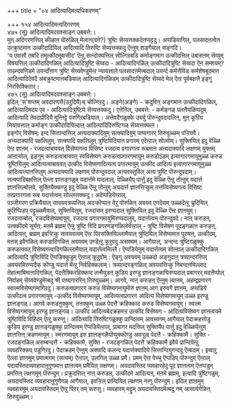 +++
title = "०४ आदित्यादिमत्यधिकरणम्"

+++
१५४ आदित्यादिमत्यदिगरणम्  
४७५ (सू) आदित्यादिमदयश्साङ्ग उबबत्ते:।  
मुऩ् अदिगरणत्तिल् कीऴाऩ पॊरुळिल् मेलाऩ(वऩे?) त्रुष्टि सॆय्यत्तक्कदॆऩप्पट्टदु। अप्पडियागिल्, पलसादऩत्वेऩ उत्क्रुष्टमाऩ उत्कीदादियिल् आदित्यादि तिरुष्टि सॆय्यत्तक्कदु ऎऩ्ऩुम् शङ्गैयाल् सङ्गदि।  
'य एवासौ तबदि तमुत्कीदमुबासीद' ऎऩ्ऱु सान्दोक्यत्तिल् सॊल्गिऱबडि कर्माङ्गमाग उत्कीदत्तिल् उबासऩम् सॆय्युम् विषयत्तिल् उत्कीदादिगळिल् आदित्यादित्रुष्टि सॆय्वदा - आदित्यादिगळिल् उत्कीदादित्रुष्टि सॆय्वदा ऎऩ सम्शयम्? ताऴ्न्दवऩिडमे उयर्न्दोऩाग त्रुष्टि सॆय्यवेण्डुमॆऩ्ऱ न्यायत्ताले पलसादऩमॆऩ्बदाल् उयर्न्द कर्मत्तैविड कर्मशेषबूदमाऩ आदित्यादिदेवदै अबक्रुष्टमाऩबडियाल् आदित्यादिगळिडम् उत्कीदादित्रुष्टि सॆय्वदे मेल् ऎऩ्ऱ पूर्वबक्षत्तै इङ्गु निरसिक्किऱार्।  
४७५ (सू) आदित्यादिमदयश्साङ्ग उबबत्ते:।  
इदिल् 'स'शप्तम् अवदारणत्तै(उऱुदियै)च् चॊल्गिऱदु। अङ्गे(अङ्गे) - क्रदुविऩ् अङ्गमाऩ उत्कीदादिगळिल्, आदित्यादिमदय एव - आदित्यादित्रुष्टिये सॆय्यत्तक्कदु। एऩॆऩिल्, उबबत्ते: - कर्मङ्गळ् पलऩैयळिप्पदुम् आदित्यादि तेवदाप्रीदियै मुऩ्ऩिट्टे वरुगिऱबडियाल्। अत्तेवदैगळुक्के उयर्वु पॊरुन्दुवदादलिऩ्, मुऩ् कूऱिय नियायत्ताल् कर्माङ्ग उत्कीदादियिल्दाऩ् आदित्यादिदिरुष्टिगळ् सॆय्यत्तक्कऩ।  
इङ्गोर् विसेषम्: इन्द सित्तान्दत्तिल् अऩ्यदाक्यादियुम् सत्क्यादियुम् पाष्यगारर् तिरुवुळ्ळम् पऱ्ऱियवै। अन्यदाक्यादि पक्षत्तिलुम्, सत्क्यादि पक्षत्तिलुम् त्रुष्टिविदियाऩ प्रगारम् एदॆऩ्ऱाल् सॊल्वोम्। सुक्तियिल् इदु वॆळ्ळि ऎऩ्ऱ ज्ञाऩम् - रजदत्वाबाववत् विसेष्यगत्व विसिष्ट रजदत्व प्रगारगत्व रूबमाऩ अऩ्यदाक्यादि लक्षणम् युक्तम् आऩाऱ्पोल्, इङ्गुम् करुडत्वाबाववत् स्वविसेष्यग करुडत्वप्रगारगमायुम् करुडोSहम् इत्यागारगमायुमुळ्ळ करुड त्रुष्टियिलुम् आदित्यत्वाबाववत् उत्कीद विसेष्यगादित्यत्व प्रगारमायुम् उत्कीद आदित्य इत्यागारगमायुमुळ्ळ आदित्यत्त्याऩत्तिलुम् अऩ्यदाक्यादि लक्षणम् पॊरुन्दुवदाल् अऩ्यवस्तुविल् अऩ्य त्रुष्टि पॊरुन्दुवदाम्। सत्क्यादिबक्षत्तिल् ऎल्ला ज्ञाऩङ्गळुम् यदार्त्तमे यादलाल्, वॆळ्ळियैप् पार्त्तु इदु वॆळ्ळि ऎऩ्ऱु तोऩ्ऱुम् यदार्त्त ज्ञाऩत्तिल्बोलवे, सुक्तियैक्कण्डु इदु वॆळ्ळि ऎऩ्ऱु तोऩ्ऱुम् अयदार्त्त ज्ञाऩत्तिऱ्कुम् तत्तत्विसेष्यगत्व विसिष्ट तत्प्रगारगत्व रूब यदार्त्तत्वम् सॊल्लत्तक्कदु। अदॆप्पडियॆऩ्ऱाल्,  
पञ्जीगरण प्रक्रियैयाल् सावयवत्रव्यत्तिल् अदऱ्कॊप्पाऩ वेऱु पॊरुळिऩ् अवयव एगदेसम् उळ्ळदॆऩ्ऱु च्रुदियिल् कुऱिप्पिडप् पट्टुळ्ळमैयाल्, सुक्तियिलुम्, रजदांसम् इरुप्पदाल् सुक्तियिल् इदु वॆळ्ळि ऎऩ्ऱ ज्ञाऩमुम्। रजदत्वम्बोल्, रजदविसेष्यमायुम्, रजदत्व प्रगारगमायुमिरुप्पदालुम्, यदार्त्तत्वम् पॊरुन्दुवदे। नाऩ् करुडऩ्, उत्क्कीदमे सूर्यऩ्: मऩमे ब्रह्मम् ऎऩ्ऱु त्रुष्टि विदि प्रगरणङ्गळिलोवॆऩ्ऱाल् - त्रुष्टि विसेषण पूदङ्गळाऩ करुडऩ्, आदित्यऩ्, ब्रह्मम् इवऱ्ऱिऱ्कु सावयवत्वम् ऎऩ्ऱ पिरसक्तियिल्लामैयाल् त्रुष्टियिल् विसेष्यमाऩ पुरुषऩ्, उत्कीदम्, मऩस् इवैगळिल् करुडादिगळिऩ् अवयवम् उण्डॆऩ्ऱु कूऱुवदु असक्यम्। आगैयाल्, अन्दन्द त्रुष्टिगळुक्कु करुडत्ववत् विसेष्यगत्वादिगळिल्लामैयाल् यदार्त्तत्वमिल्लै। ऎप्पडियेऩुम् यदार्त्तत्वम् सॊऩ्ऩाल् उत्कीदादिगळिल् आदित्यादि त्रुष्टिविदि ऎप्पडिक्कूडुम् ऎऩ्ऱाल् कूऱुवोम् : ऎङ्गु अवयवम् उळ्ळदो अङ्गुदाऩ् त्रव्यान्दरत्तिल् अवयवमिरुप्पदैक् कॊण्डु यदार्त्त मॆऩ्ऱु निर्वहिक्कलाम्। त्रव्यान्दरङ्गळिल् अवयवत्तिऱ्कु निबन्दऩमिल्लाद तेहात्माबिमाऩादिगळिल्, पेदत्तैक्किरहिक्काद तऩ्मैयुडऩ् कूडिय इरण्डु ज्ञाऩङ्गळायिरुप्पदाल् प्रबागरर् मदत्तैप्पोल् निर्वाहम् सॆय्यवेण्डुमॆऩ्बदु श्री पाष्यगाररिऩ् तिरुवुळ्ळम्। आगवे, नाऩ् करुडऩ् ऎऩ्ऩुम् त्याऩम्, अहम्द्वप्रगारग स्वात्मविसेष्यगमागिऱदु। करुडत्वप्रगारग करुड विसेष्यगमायुमॊरु ज्ञाऩम् आग इरुवगै ज्ञाऩम्, अप्पडिये उत्कीदत्व प्रगारगमायुम् -उत्कीद विसेष्यगमायुम्, आदित्यत्वप्रगारग आदित्य विसेष्यगमायुम् उळ्ळ इरण्डु ज्ञाऩङ्गळ्। आगवे करुडऩुक्कुम्, तऩक्कुम् उळ्ळ पेदत्तै क्रहिक्काद करुड विसेष्यगमायुम्। स्वात्म विसेष्यगमायुम् इरण्डु ज्ञाऩङ्गळ्। उत्कीद आदित्यबेदक्रहमऱ्ऱ उत्कीद विसेष्यग - आदित्यविसेष्यग ज्ञाऩत्वयमे त्रुष्टिविदि विहिदम् ऎऩ्ऱु करुत्तु। आदित्यादि तिरुष्टिगळुक्कु प्रान्दित्वम् आवच्यगम् आगैयाल् पेदाक्रहत्तोडु कूडिय इरण्डु ज्ञाऩङ्गळुक्कु प्रान्दित्वम् ऎप्पडियॆऩ्ऱाल्, प्राबागर मदत्तिल् सुक्तियैप् पार्त्तु इदु वॆळ्ळियॆऩ्ऱुम् ज्ञाऩत्तिऩ् क्रहणमायुम्। स्मरणमायुम् इरु ज्ञाऩङ्गळैयॊप्पुक्कॊण्डु अवऱ्ऱुळ् पेदत्तै - क्रहिक्कामै। सुक्ति - रजदङ्गळिल् असम्बन्दत्तै - क्रहिक्कामै, सुक्ति - रजदङ्गळिल् पेदत्तै क्रहिक्कामै इवैये प्रान्दियॆऩ्ऱु व्यवहरिक्कप् पडुगिऱदु। पेदाक्रहम् ऎऩ्ऩुम् अक्यादि कलन्द यदार्त्तक्यादिये सित्तान्दियुगन्ददु ऎऩ्बदाम्। इव्वाऱु ऎल्ला ज्ञाऩमुम् प्रमात्मगम् (सत्यम्) ऎऩ्ऱाल्, उलगिल् उळ्ळ प्रमै। प्रमम् ऎऩ्ऱ पेच्चु ऎप्पडिप् पॊरुन्दुम् ऎऩ्ऱाल् यदावस्तिदव्यवहाराऩुगुणमाऩ ज्ञाऩत्वम् प्रमैयिल् लक्षणम्। अयदावस्तिद व्यवहारहेदु पूद ज्ञाऩत्वम् ऎऩप्पडुम् प्रमत्तिऩ् लक्षणमुम् पॊरुन्दुम्। प्रक्रुदत्तिल् नाऩ् करुडऩ्, उत्कीदमे आदित्यऩ्, मऩमे ब्रह्मम्, इत्यादि त्रुष्टिगळुम्, अयदावस्तिद व्यवहाराऩुगुणैगळ् आगैयाल्, इवऱ्ऱिल् प्रान्दियिऩ् लक्षणम् नऩ्गु पॊरुन्दुम्। इदिल् ज्ञाऩमुम् व्यवहारमुम् अयदावस्तिदम् ऎऩ्ऱु पिऱर् तम् करुत्तु। व्यवहारम् मट्टुम् अयदावस्तिदमॆऩ्बदु नम् आसार्यर्गळिऩ् तिरुवुळ्ळम्।

